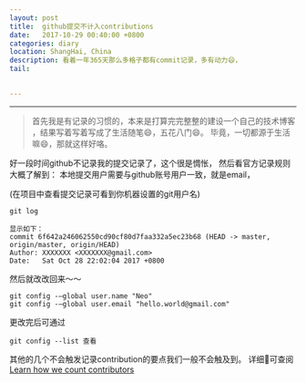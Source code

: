 ```yaml
---
layout: post
title:  github提交不计入contributions
date:   2017-10-29 00:40:00 +0800
categories: diary
location: ShangHai, China
description: 看着一年365天那么多格子都有commit记录，多有动力😄，
tail: 
      

---
```

---


> 首先我是有记录的习惯的，本来是打算完完整整的建设一个自己的技术博客
，结果写着写着写成了生活随笔😄，五花八门😄。
毕竟，一切都源于生活嘛😄，那就这样好咯。


好一段时间github不记录我的提交记录了，这个很是惆怅，
然后看官方记录规则大概了解到：
本地提交用户需要与github账号用户一致，就是email，

(在项目中查看提交记录可看到你机器设置的git用户名)
```
git log

显示如下：
commit 6f642a246062550cd90cf80d7faa332a5ec23b68 (HEAD -> master, origin/master, origin/HEAD)
Author: XXXXXXX <XXXXXXX@gmail.com>
Date:   Sat Oct 28 22:02:04 2017 +0800
```

然后就改改回来～～
```
git config -–global user.name "Neo" 
git config -–global user.email "hello.world@gmail.com"

```
更改完后可通过 

```
git config --list 查看
```

其他的几个不会触发记录contribution的要点我们一般不会触及到。
详细🔎可查阅 [Learn how we count contributors](https://help.github.com/articles/why-are-my-contributions-not-showing-up-on-my-profile/)
